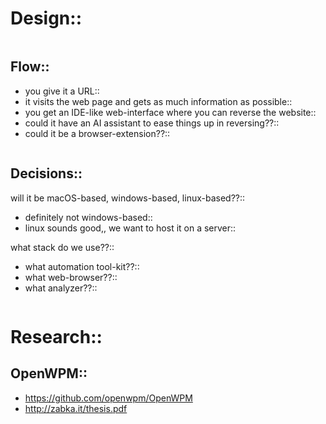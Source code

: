 # Design::
~~~~
~~~~
## Flow::
-  you give it a URL::
-  it visits the web page and gets as much information as possible::
-  you get an IDE-like web-interface where you can reverse the website::
-  could it have an AI assistant to ease things up in reversing??::
-  could it be a browser-extension??::

~~~~
~~~~
## Decisions::
will it be macOS-based,  windows-based,  linux-based??::
- definitely not windows-based::
- linux sounds good,,  we want to host it on a server::

what stack do we use??::
-  what automation tool-kit??::
-  what web-browser??::
-  what analyzer??::

~~~~
~~~~
# Research::
## OpenWPM::
- https://github.com/openwpm/OpenWPM
- http://zabka.it/thesis.pdf
